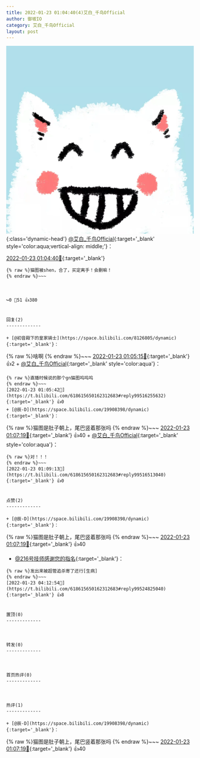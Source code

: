 ```yaml
---
title: 2022-01-23 01:04:40(4)艾白_千鸟Official
author: 御坂IO
category: 艾白_千鸟Official
layout: post
---
```


![img](/images/9ae8b9445fd0665cc014d9080156a45271be73c6.jpg){:class='dynamic-head'}
[@艾白_千鸟Official](https://space.bilibili.com/334537711/dynamic){:target='_blank' style='color:aqua;vertical-align: middle;'}：

[2022-01-23 01:04:40🔗](https://t.bilibili.com/618615650162312683){:target='_blank'}

~~~
{% raw %}猫图被shen，合了，买定离手！会删嘛！
{% endraw %}~~~



↪️0 💬51 👍380


回复(2)
-------------

+ [@初音殿下的皇家骑士](https://space.bilibili.com/8126805/dynamic){:target='_blank'}：
~~~
{% raw %}啥啊
{% endraw %}~~~
[2022-01-23 01:05:15🔗](https://t.bilibili.com/618615650162312683#reply99516185856){:target='_blank'} 👍2
    + [@艾白_千鸟Official](https://space.bilibili.com/334537711/dynamic){:target='_blank' style='color:aqua'}：
~~~
{% raw %}直播时候说的那个gn猫图呜呜呜
{% endraw %}~~~
[2022-01-23 01:05:42🔗](https://t.bilibili.com/618615650162312683#reply99516255632){:target='_blank'} 👍0
+ [@辰-D](https://space.bilibili.com/19908398/dynamic){:target='_blank'}：
~~~
{% raw %}猫图是肚子朝上，尾巴竖着那张吗
{% endraw %}~~~
[2022-01-23 01:07:19🔗](https://t.bilibili.com/618615650162312683#reply99516403536){:target='_blank'} 👍40
    + [@艾白_千鸟Official](https://space.bilibili.com/334537711/dynamic){:target='_blank' style='color:aqua'}：
~~~
{% raw %}对！！！
{% endraw %}~~~
[2022-01-23 01:09:13🔗](https://t.bilibili.com/618615650162312683#reply99516513040){:target='_blank'} 👍0


点赞(2)
-------------

+ [@辰-D](https://space.bilibili.com/19908398/dynamic){:target='_blank'}：
~~~
{% raw %}猫图是肚子朝上，尾巴竖着那张吗
{% endraw %}~~~
[2022-01-23 01:07:19🔗](https://t.bilibili.com/618615650162312683#reply99516403536){:target='_blank'} 👍40
+ [@216号技师感谢您的指名](https://space.bilibili.com/31484129/dynamic){:target='_blank'}：
~~~
{% raw %}发出来被超管追杀寄了还行[生病]
{% endraw %}~~~
[2022-01-23 04:12:54🔗](https://t.bilibili.com/618615650162312683#reply99524825040){:target='_blank'} 👍8


置顶(0)
-------------



转发(0)
-------------



首页热评(0)
-------------



热评(1)
-------------

+ [@辰-D](https://space.bilibili.com/19908398/dynamic){:target='_blank'}：
~~~
{% raw %}猫图是肚子朝上，尾巴竖着那张吗
{% endraw %}~~~
[2022-01-23 01:07:19🔗](https://t.bilibili.com/618615650162312683#reply99516403536){:target='_blank'} 👍40


